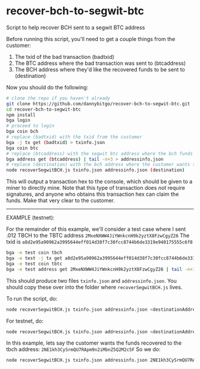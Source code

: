 # recover-bch-to-segwit-btc
Script to help recover BCH sent to a segwit BTC address

Before running this script, you'll need to get a couple things from the customer:

1) The txid of the bad transaction (badtxid)
2) The BTC address where the bad transaction was sent to (btcaddress)
3) The BCH address where they'd like the recovered funds to be sent to (destination)

Now you should do the following:

```bash
# clone the repo if you haven't already
git clone https://github.com/dannybitgo/recover-bch-to-segwit-btc.git
cd recover-bch-to-segwit-btc
npm install
bga login
# proceed to login
bga coin bch
# replace (badtxid) with the txid from the customer
bga -j tx get (badtxid) > txinfo.json
bga coin btc
# replace (btcaddress) with the segwit btc address where the bch funds were sent
bga address get (btcaddress) | tail -n+3 > addressinfo.json
# replace (destination) with the bch address where the customer wants their funds sent to
node recoverSegwitBCH.js txinfo.json addressinfo.json (destination)
```

This will output a transaction hex to the console, which should be given to a miner to directly mine.
Note that this type of transaction does *not* require signatures, and anyone who obtains this transaction hex can claim the funds. Make that very clear to the customer.

-------------
EXAMPLE (testnet):

For the remainder of this example, we'll consider a test case where I sent .012 TBCH to the TBTC address ```2MxeNXWW4JiYWnkcnH9k2yztX8FzwCgyZ26```
The txid is ```a8d2e95a90962a3995644eff014d38f7c30fcc8744b6de3319e940175555c6f8```


```bash
bga -e test coin tbch
bga -e test -j tx get a8d2e95a90962a3995644eff014d38f7c30fcc8744b6de3319e940175555c6f8 > txinfo.json
bga -e test coin tbtc
bga -e test address get 2MxeNXWW4JiYWnkcnH9k2yztX8FzwCgyZ26 | tail -n+3  > addressinfo.json
```
This should produce two files ```txinfo.json``` and ```addressinfo.json```. You should copy these over into the folder where ```recoverSegwitBCH.js``` lives.

To run the script, do:

```bash
node recoverSegwitBCH.js txinfo.json addressinfo.json <destinationAddress>
```
For testnet, do:
```bash
node recoverSegwitBCH.js txinfo.json addressinfo.json <destinationAddress> test
```

In this example, lets say the customer wants the funds recovered to the tbch address: ```2NE1kh3CySrmQU7RApm9n2iMbnZ5Q2M2c5F```
So we do:
```bash
node recoverSegwitBCH.js txinfo.json addressinfo.json 2NE1kh3CySrmQU7RApm9n2iMbnZ5Q2M2c5F test
```



